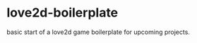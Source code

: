 love2d-boilerplate
===============

basic start of a love2d game boilerplate for upcoming projects.

